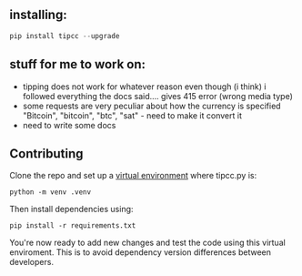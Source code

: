 ## installing:
```python
pip install tipcc --upgrade
```

## stuff for me to work on:

- tipping does not work for whatever reason even though (i think) i followed everything the docs said.... gives 415 error (wrong media type)
- some requests are very peculiar about how the currency is specified "Bitcoin", "bitcoin", "btc", "sat" - need to make it convert it
- need to write some docs

## Contributing
Clone the repo and set up a [virtual environment](https://docs.python.org/3/library/venv.html) where tipcc.py is:

```
python -m venv .venv
```

Then install dependencies using:

```
pip install -r requirements.txt
```

You're now ready to add new changes and test the code using this virtual enviroment.
This is to avoid dependency version differences between developers.
